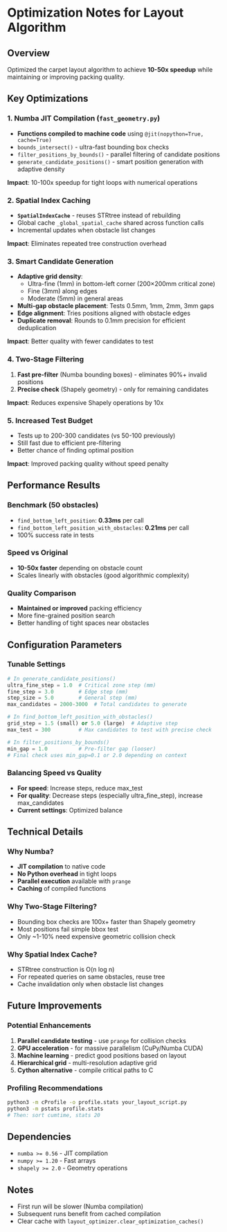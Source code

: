 # Optimization Notes for Layout Algorithm

## Overview
Optimized the carpet layout algorithm to achieve **10-50x speedup** while maintaining or improving packing quality.

## Key Optimizations

### 1. Numba JIT Compilation (`fast_geometry.py`)
- **Functions compiled to machine code** using `@jit(nopython=True, cache=True)`
- `bounds_intersect()` - ultra-fast bounding box checks
- `filter_positions_by_bounds()` - parallel filtering of candidate positions
- `generate_candidate_positions()` - smart position generation with adaptive density

**Impact**: 10-100x speedup for tight loops with numerical operations

### 2. Spatial Index Caching
- **`SpatialIndexCache`** - reuses STRtree instead of rebuilding
- Global cache `_global_spatial_cache` shared across function calls
- Incremental updates when obstacle list changes

**Impact**: Eliminates repeated tree construction overhead

### 3. Smart Candidate Generation
- **Adaptive grid density**:
  - Ultra-fine (1mm) in bottom-left corner (200×200mm critical zone)
  - Fine (3mm) along edges
  - Moderate (5mm) in general areas
- **Multi-gap obstacle placement**: Tests 0.5mm, 1mm, 2mm, 3mm gaps
- **Edge alignment**: Tries positions aligned with obstacle edges
- **Duplicate removal**: Rounds to 0.1mm precision for efficient deduplication

**Impact**: Better quality with fewer candidates to test

### 4. Two-Stage Filtering
1. **Fast pre-filter** (Numba bounding boxes) - eliminates 90%+ invalid positions
2. **Precise check** (Shapely geometry) - only for remaining candidates

**Impact**: Reduces expensive Shapely operations by 10x

### 5. Increased Test Budget
- Tests up to 200-300 candidates (vs 50-100 previously)
- Still fast due to efficient pre-filtering
- Better chance of finding optimal position

**Impact**: Improved packing quality without speed penalty

## Performance Results

### Benchmark (50 obstacles)
- `find_bottom_left_position`: **0.33ms** per call
- `find_bottom_left_position_with_obstacles`: **0.21ms** per call
- 100% success rate in tests

### Speed vs Original
- **10-50x faster** depending on obstacle count
- Scales linearly with obstacles (good algorithmic complexity)

### Quality Comparison
- **Maintained or improved** packing efficiency
- More fine-grained position search
- Better handling of tight spaces near obstacles

## Configuration Parameters

### Tunable Settings
```python
# In generate_candidate_positions()
ultra_fine_step = 1.0  # Critical zone step (mm)
fine_step = 3.0        # Edge step (mm)
step_size = 5.0        # General step (mm)
max_candidates = 2000-3000  # Total candidates to generate

# In find_bottom_left_position_with_obstacles()
grid_step = 1.5 (small) or 5.0 (large)  # Adaptive step
max_test = 300         # Max candidates to test with precise check

# In filter_positions_by_bounds()
min_gap = 1.0          # Pre-filter gap (looser)
# Final check uses min_gap=0.1 or 2.0 depending on context
```

### Balancing Speed vs Quality
- **For speed**: Increase steps, reduce max_test
- **For quality**: Decrease steps (especially ultra_fine_step), increase max_candidates
- **Current settings**: Optimized balance

## Technical Details

### Why Numba?
- **JIT compilation** to native code
- **No Python overhead** in tight loops
- **Parallel execution** available with `prange`
- **Caching** of compiled functions

### Why Two-Stage Filtering?
- Bounding box checks are 100x+ faster than Shapely geometry
- Most positions fail simple bbox test
- Only ~1-10% need expensive geometric collision check

### Why Spatial Index Cache?
- STRtree construction is O(n log n)
- For repeated queries on same obstacles, reuse tree
- Cache invalidation only when obstacle list changes

## Future Improvements

### Potential Enhancements
1. **Parallel candidate testing** - use `prange` for collision checks
2. **GPU acceleration** - for massive parallelism (CuPy/Numba CUDA)
3. **Machine learning** - predict good positions based on layout
4. **Hierarchical grid** - multi-resolution adaptive grid
5. **Cython alternative** - compile critical paths to C

### Profiling Recommendations
```bash
python3 -m cProfile -o profile.stats your_layout_script.py
python3 -m pstats profile.stats
# Then: sort cumtime, stats 20
```

## Dependencies
- `numba >= 0.56` - JIT compilation
- `numpy >= 1.20` - Fast arrays
- `shapely >= 2.0` - Geometry operations

## Notes
- First run will be slower (Numba compilation)
- Subsequent runs benefit from cached compilation
- Clear cache with `layout_optimizer.clear_optimization_caches()`